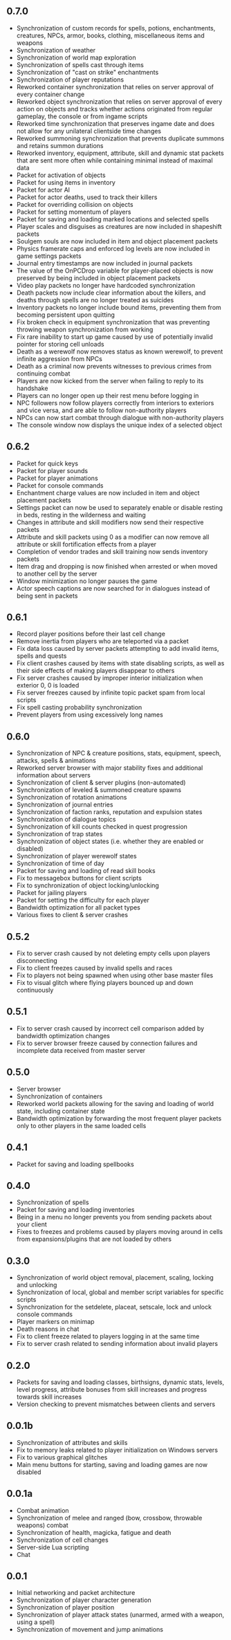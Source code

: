 0.7.0
-----

* Synchronization of custom records for spells, potions, enchantments, creatures, NPCs, armor, books, clothing, miscellaneous items and weapons
* Synchronization of weather
* Synchronization of world map exploration
* Synchronization of spells cast through items
* Synchronization of "cast on strike" enchantments
* Synchronization of player reputations
* Reworked container synchronization that relies on server approval of every container change
* Reworked object synchronization that relies on server approval of every action on objects and tracks whether actions originated from regular gameplay, the console or from ingame scripts
* Reworked time synchronization that preserves ingame date and does not allow for any unilateral clientside time changes
* Reworked summoning synchronization that prevents duplicate summons and retains summon durations
* Reworked inventory, equipment, attribute, skill and dynamic stat packets that are sent more often while containing minimal instead of maximal data
* Packet for activation of objects
* Packet for using items in inventory
* Packet for actor AI
* Packet for actor deaths, used to track their killers
* Packet for overriding collision on objects
* Packet for setting momentum of players
* Packet for saving and loading marked locations and selected spells
* Player scales and disguises as creatures are now included in shapeshift packets
* Soulgem souls are now included in item and object placement packets
* Physics framerate caps and enforced log levels are now included in game settings packets
* Journal entry timestamps are now included in journal packets
* The value of the OnPCDrop variable for player-placed objects is now preserved by being included in object placement packets
* Video play packets no longer have hardcoded synchronization
* Death packets now include clear information about the killers, and deaths through spells are no longer treated as suicides
* Inventory packets no longer include bound items, preventing them from becoming persistent upon quitting
* Fix broken check in equipment synchronization that was preventing throwing weapon synchronization from working
* Fix rare inability to start up game caused by use of potentially invalid pointer for storing cell unloads
* Death as a werewolf now removes status as known werewolf, to prevent infinite aggression from NPCs
* Death as a criminal now prevents witnesses to previous crimes from continuing combat
* Players are now kicked from the server when failing to reply to its handshake
* Players can no longer open up their rest menu before logging in
* NPC followers now follow players correctly from interiors to exteriors and vice versa, and are able to follow non-authority players
* NPCs can now start combat through dialogue with non-authority players
* The console window now displays the unique index of a selected object

0.6.2
-----

* Packet for quick keys
* Packet for player sounds
* Packet for player animations
* Packet for console commands
* Enchantment charge values are now included in item and object placement packets
* Settings packet can now be used to separately enable or disable resting in beds, resting in the wilderness and waiting
* Changes in attribute and skill modifiers now send their respective packets
* Attribute and skill packets using 0 as a modifier can now remove all attribute or skill fortification effects from a player
* Completion of vendor trades and skill training now sends inventory packets
* Item drag and dropping is now finished when arrested or when moved to another cell by the server
* Window minimization no longer pauses the game
* Actor speech captions are now searched for in dialogues instead of being sent in packets

0.6.1
-----

* Record player positions before their last cell change
* Remove inertia from players who are teleported via a packet
* Fix data loss caused by server packets attempting to add invalid items, spells and quests
* Fix client crashes caused by items with state disabling scripts, as well as their side effects of making players disappear to others
* Fix server crashes caused by improper interior initialization when exterior 0, 0 is loaded
* Fix server freezes caused by infinite topic packet spam from local scripts
* Fix spell casting probability synchronization
* Prevent players from using excessively long names

0.6.0
-----

* Synchronization of NPC & creature positions, stats, equipment, speech, attacks, spells & animations
* Reworked server browser with major stability fixes and additional information about servers
* Synchronization of client & server plugins (non-automated)
* Synchronization of leveled & summoned creature spawns
* Synchronization of rotation animations
* Synchronization of journal entries
* Synchronization of faction ranks, reputation and expulsion states
* Synchronization of dialogue topics
* Synchronization of kill counts checked in quest progression
* Synchronization of trap states
* Synchronization of object states (i.e. whether they are enabled or disabled)
* Synchronization of player werewolf states
* Synchronization of time of day
* Packet for saving and loading of read skill books
* Fix to messagebox buttons for client scripts
* Fix to synchronization of object locking/unlocking
* Packet for jailing players
* Packet for setting the difficulty for each player
* Bandwidth optimization for all packet types
* Various fixes to client & server crashes

0.5.2
-----

* Fix to server crash caused by not deleting empty cells upon players disconnecting
* Fix to client freezes caused by invalid spells and races
* Fix to players not being spawned when using other base master files
* Fix to visual glitch where flying players bounced up and down continuously

0.5.1
-----

* Fix to server crash caused by incorrect cell comparison added by bandwidth optimization changes
* Fix to server browser freeze caused by connection failures and incomplete data received from master server

0.5.0
-----

* Server browser
* Synchronization of containers
* Reworked world packets allowing for the saving and loading of world state, including container state
* Bandwidth optimization by forwarding the most frequent player packets only to other players in the same loaded cells

0.4.1
-----

* Packet for saving and loading spellbooks

0.4.0
-----

* Synchronization of spells
* Packet for saving and loading inventories
* Being in a menu no longer prevents you from sending packets about your client
* Fixes to freezes and problems caused by players moving around in cells from expansions/plugins that are not loaded by others

0.3.0
-----

* Synchronization of world object removal, placement, scaling, locking and unlocking
* Synchronization of local, global and member script variables for specific scripts
* Synchronization for the setdelete, placeat, setscale, lock and unlock console commands
* Player markers on minimap
* Death reasons in chat
* Fix to client freeze related to players logging in at the same time
* Fix to server crash related to sending information about invalid players

0.2.0
-----

* Packets for saving and loading classes, birthsigns, dynamic stats, levels, level progress, attribute bonuses from skill increases and progress towards skill increases
* Version checking to prevent mismatches between clients and servers

0.0.1b
------

* Synchronization of attributes and skills
* Fix to memory leaks related to player initialization on Windows servers
* Fix to various graphical glitches
* Main menu buttons for starting, saving and loading games are now disabled

0.0.1a
------

* Combat animation
* Synchronization of melee and ranged (bow, crossbow, throwable weapons) combat
* Synchronization of health, magicka, fatigue and death
* Synchronization of cell changes
* Server-side Lua scripting
* Chat

0.0.1
-----

* Initial networking and packet architecture
* Synchronization of player character generation
* Synchronization of player position
* Synchronization of player attack states (unarmed, armed with a weapon, using a spell)
* Synchronization of movement and jump animations

